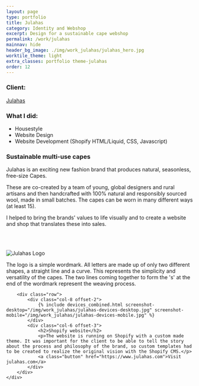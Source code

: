 ```yaml
---
layout: page
type: portfolio
title: Julahas
category: Identity and Webshop
excerpt: Design for a sustainable cape webshop
permalink: /work/julahas
mainnav: hide
header_bg_image: ./img/work_julahas/julahas_hero.jpg
worktile_theme: light
extra_classes: portfolio theme-julahas
order: 12
---
```

<div class="wrapper">
	<div class="row row--aligncenter">
		<div class="col-4">
			<div class="infobox">
				<h3>Client:</h3>
				<p><a href="https://julahas.com">Julahas</a></p>
				<h3>What I did:</h3>
				<ul>
					<li>Housestyle</li>
					<li>Website Design</li>
					<li>Website Development (Shopify HTML/Liquid, CSS, Javascript)</li>
				</ul>
			</div>
		</div>
		<div class="col-6 offset-1">
            <h3>Sustainable multi-use capes</h3>
			<p><span class="drop_cap">J</span>ulahas is an exciting new fashion brand that produces natural, seasonless, free-size Capes.</p>
            <p>These are co-created by a team of young, global designers and rural artisans and then handcrafted with 100% natural and responsibly sourced wool, made in small batches. The capes can be worn in many different ways (at least 15).</p>
            <p>I helped to bring the brands' values to life visually and to create a website and shop that translates these into sales.</p>
		</div>						
	</div>
    <div class="row">
		<div class="col-6 offset-3">
			<img class="illustration_image" src="{{ '/img/work_julahas/julahas_logo.svg' | prepend: site.baseurl }}" alt="Julahas Logo" style="margin-top: 3rem;">			
		</div>
	</div>
	<div class="row">
		<div class="col-6 offset-3">
			<p><span class="drop_cap">T</span>he logo is a simple wordmark. All letters are made up of only two different shapes, a straight line and a curve. This represents the simplicity and versatility of the capes. The two lines coming together to form the 's' at the end of the wordmark represent the weaving process.</p>            
		</div>
	</div>
</div>
<div class="wrapper_outer" style="background-image: url(/img/work_julahas/julahas-devices-bg.jpg)">
    <div class="wrapper">

        <div class="row">
            <div class="col-8 offset-2">            			
                {% include devices_combined.html screenshot-desktop="/img/work_julahas/julahas-devices-desktop.jpg" screenshot-mobile="/img/work_julahas/julahas-devices-mobile.jpg" %}
            </div>
            <div class="col-6 offset-3">
                <h2>Shopify website</h2>
                <p>The website is running on Shopify with a custom made theme. It was important for the client to be able to tell the story about the process and philosophy of the brand, so custom templates had to be created to realize the original vision with the Shopify CMS.</p>
                <a class="button" href="https://www.julahas.com">Visit julahas.com</a>
            </div>
        </div>
    </div>
</div>